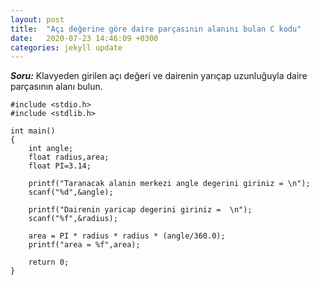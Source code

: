 ```yaml
---
layout: post
title:  "Açı değerine göre daire parçasının alanını bulan C kodu"
date:   2020-07-23 14:46:09 +0300
categories: jekyll update
---
```

***Soru:***
Klavyeden girilen açı değeri ve dairenin yarıçap uzunluğuyla daire parçasının alanı bulun.


    #include <stdio.h>
    #include <stdlib.h>

    int main()
    {
        int angle;
        float radius,area;
        float PI=3.14;

        printf("Taranacak alanin merkezi angle degerini giriniz = \n");
        scanf("%d",&angle);

        printf("Dairenin yaricap degerini giriniz =  \n");
        scanf("%f",&radius);

        area = PI * radius * radius * (angle/360.0);  
        printf("area = %f",area);

        return 0;
    }
